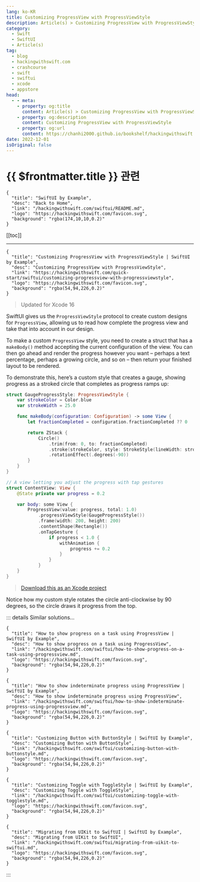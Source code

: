 ```yaml
---
lang: ko-KR
title: Customizing ProgressView with ProgressViewStyle
description: Article(s) > Customizing ProgressView with ProgressViewStyle
category:
  - Swift
  - SwiftUI
  - Article(s)
tag: 
  - blog
  - hackingwithswift.com
  - crashcourse
  - swift
  - swiftui
  - xcode
  - appstore
head:
  - - meta:
    - property: og:title
      content: Article(s) > Customizing ProgressView with ProgressViewStyle
    - property: og:description
      content: Customizing ProgressView with ProgressViewStyle
    - property: og:url
      content: https://chanhi2000.github.io/bookshelf/hackingwithswift.com/swiftui/customizing-progressview-with-progressviewstyle.html
date: 2022-12-01
isOriginal: false
---
```


# {{ $frontmatter.title }} 관련

```component VPCard
{
  "title": "SwiftUI by Example",
  "desc": "Back to Home",
  "link": "/hackingwithswift.com/swiftui/README.md",
  "logo": "https://hackingwithswift.com/favicon.svg",
  "background": "rgba(174,10,10,0.2)"
}
```

[[toc]]

---

```component VPCard
{
  "title": "Customizing ProgressView with ProgressViewStyle | SwiftUI by Example",
  "desc": "Customizing ProgressView with ProgressViewStyle",
  "link": "https://hackingwithswift.com/quick-start/swiftui/customizing-progressview-with-progressviewstyle",
  "logo": "https://hackingwithswift.com/favicon.svg",
  "background": "rgba(54,94,226,0.2)"
}
```

> Updated for Xcode 16

SwiftUI gives us the `ProgressViewStyle` protocol to create custom designs for `ProgressView`, allowing us to read how complete the progress view and take that into account in our design.

To make a custom `ProgressView` style, you need to create a struct that has a `makeBody()` method accepting the current configuration of the view. You can then go ahead and render the progress however you want – perhaps a text percentage, perhaps a growing circle, and so on – then return your finished layout to be rendered.

To demonstrate this, here’s a custom style that creates a gauge, showing progress as a stroked circle that completes as progress ramps up:

```swift
struct GaugeProgressStyle: ProgressViewStyle {
    var strokeColor = Color.blue
    var strokeWidth = 25.0

    func makeBody(configuration: Configuration) -> some View {
        let fractionCompleted = configuration.fractionCompleted ?? 0

        return ZStack {
            Circle()
                .trim(from: 0, to: fractionCompleted)
                .stroke(strokeColor, style: StrokeStyle(lineWidth: strokeWidth, lineCap: .round))
                .rotationEffect(.degrees(-90))
        }
    }
}

// A view letting you adjust the progress with tap gestures
struct ContentView: View {
    @State private var progress = 0.2

    var body: some View {
        ProgressView(value: progress, total: 1.0)
            .progressViewStyle(GaugeProgressStyle())
            .frame(width: 200, height: 200)
            .contentShape(Rectangle())
            .onTapGesture {
                if progress < 1.0 {
                    withAnimation {
                        progress += 0.2
                    }
                }
            }
    }
}
```

> [<FontIcon icon="fas fa-file-zipper"/>Download this as an Xcode project](https://hackingwithswift.com/files/projects/swiftui/customizing-progressview-with-progressviewstyle-1.zip)

<VidStack src="https://hackingwithswift.com/img/books/quick-start/swiftui/customizing-progressview-with-progressviewstyle-1~dark.mp4" />

Notice how my custom style rotates the circle anti-clockwise by 90 degrees, so the circle draws it progress from the top.

::: details Similar solutions…

```component VPCard
{
  "title": "How to show progress on a task using ProgressView | SwiftUI by Example",
  "desc": "How to show progress on a task using ProgressView",
  "link": "/hackingwithswift.com/swiftui/how-to-show-progress-on-a-task-using-progressview.md",
  "logo": "https://hackingwithswift.com/favicon.svg",
  "background": "rgba(54,94,226,0.2)"
}
```

```component VPCard
{
  "title": "How to show indeterminate progress using ProgressView | SwiftUI by Example",
  "desc": "How to show indeterminate progress using ProgressView",
  "link": "/hackingwithswift.com/swiftui/how-to-show-indeterminate-progress-using-progressview.md",
  "logo": "https://hackingwithswift.com/favicon.svg",
  "background": "rgba(54,94,226,0.2)"
}
```

```component VPCard
{
  "title": "Customizing Button with ButtonStyle | SwiftUI by Example",
  "desc": "Customizing Button with ButtonStyle",
  "link": "/hackingwithswift.com/swiftui/customizing-button-with-buttonstyle.md",
  "logo": "https://hackingwithswift.com/favicon.svg",
  "background": "rgba(54,94,226,0.2)"
}
```

```component VPCard
{
  "title": "Customizing Toggle with ToggleStyle | SwiftUI by Example",
  "desc": "Customizing Toggle with ToggleStyle",
  "link": "/hackingwithswift.com/swiftui/customizing-toggle-with-togglestyle.md",
  "logo": "https://hackingwithswift.com/favicon.svg",
  "background": "rgba(54,94,226,0.2)"
}
```

```component VPCard
{
  "title": "Migrating from UIKit to SwiftUI | SwiftUI by Example",
  "desc": "Migrating from UIKit to SwiftUI",
  "link": "/hackingwithswift.com/swiftui/migrating-from-uikit-to-swiftui.md",
  "logo": "https://hackingwithswift.com/favicon.svg",
  "background": "rgba(54,94,226,0.2)"
}
```

:::

